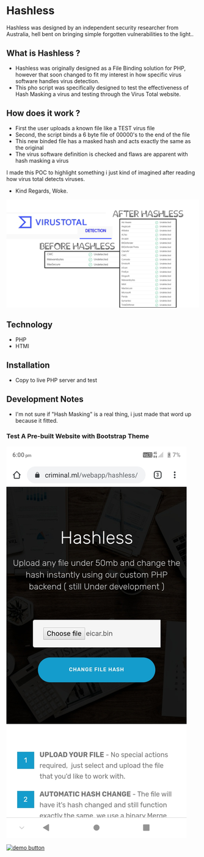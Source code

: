 # Hashless
Hashless was designed by an independent security researcher from Australia, hell bent on bringing simple forgotten vulnerabilities to the light..    

## What is Hashless ?
* Hashless was originally designed as a File Binding solution for PHP, however that soon changed to fit my interest in how specific virus software handles virus detection.    
* This pho script was specifically designed to test the effectiveness of Hash Masking a virus and testing through the Virus Total website.

## How does it work ?
* First the user uploads a known file like a TEST virus file
* Second, the script binds a 6 byte file of 00000's to the end of the file 
* This new binded file has a masked hash and acts exactly the same as the original
* The virus software definition is checked and flaws are apparent with hash masking a virus

    
I made this POC to highlight something i just kind of imagined after reading how virus total detects viruses.   

    

- Kind Regards, Woke.      
    

![screen](IMG_20200925_175123.jpg)      
    

## Technology   
* PHP   
* HTMl   

## Installation
* Copy to live PHP server and test 

    
## Development Notes    
* I'm not sure if "Hash Masking" is a real thing, i just made that word up because it fitted.

### Test A Pre-built Website with Bootstrap Theme
![screen](Screenshot_2020-09-25-18-00-30.jpg)      
    
[![demo button](https://i.imgur.com/3Ugm8J7.jpg)](https://criminal.ml/webapp/hashless) 

